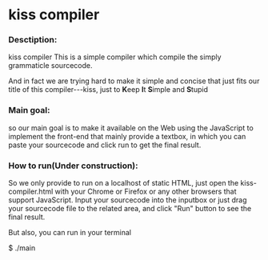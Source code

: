 kiss compiler
===

### Desctiption:
   kiss compiler
   This is a simple compiler which compile the simply grammaticle sourcecode.

   And in fact we are trying hard to make it simple and concise that just fits our title of this compiler---kiss, just to <strong>K</strong>eep <strong>I</strong>t <strong>S</strong>imple and <strong>S</strong>tupid

### Main goal:
   so our main goal is to make it available on the Web using the JavaScript to implement the front-end that mainly provide a textbox, in which you can paste your sourcecode and click run to get the final result.

### How to run(Under construction):
   So we only provide to run on a localhost of static HTML, just open the kiss-compiler.html with your Chrome or Firefox or any other browsers that support JavaScript.
   Input your sourcecode into the inputbox or just drag your sourcecode file to the related area, and click "Run" button to see the final result.

But also, you can run in your terminal

$ ./main
